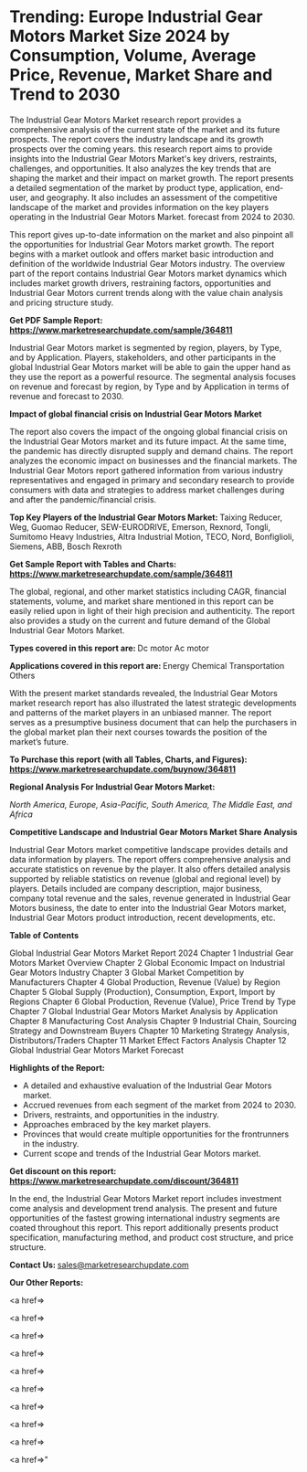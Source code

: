 # Trending: Europe Industrial Gear Motors Market Size 2024 by Consumption, Volume, Average Price, Revenue, Market Share and Trend to 2030

The Industrial Gear Motors Market research report provides a comprehensive analysis of the current state of the market and its future prospects. The report covers the industry landscape and its growth prospects over the coming years. this research report aims to provide insights into the Industrial Gear Motors Market's key drivers, restraints, challenges, and opportunities. It also analyzes the key trends that are shaping the market and their impact on market growth. The report presents a detailed segmentation of the market by product type, application, end-user, and geography. It also includes an assessment of the competitive landscape of the market and provides information on the key players operating in the Industrial Gear Motors Market. forecast from 2024 to 2030.

This report gives up-to-date information on the market and also pinpoint all the opportunities for Industrial Gear Motors market growth. The report begins with a market outlook and offers market basic introduction and definition of the worldwide Industrial Gear Motors industry. The overview part of the report contains Industrial Gear Motors market dynamics which includes market growth drivers, restraining factors, opportunities and Industrial Gear Motors current trends along with the value chain analysis and pricing structure study.

<strong><b>Get PDF Sample Report: <a href=https://www.marketresearchupdate.com/sample/364811>https://www.marketresearchupdate.com/sample/364811</a></b></strong>

Industrial Gear Motors market is segmented by region, players, by Type, and by Application. Players, stakeholders, and other participants in the global Industrial Gear Motors market will be able to gain the upper hand as they use the report as a powerful resource. The segmental analysis focuses on revenue and forecast by region, by Type and by Application in terms of revenue and forecast to 2030.

<strong><b>Impact of global financial crisis on Industrial Gear Motors Market</b></strong>

The report also covers the impact of the ongoing global financial crisis on the Industrial Gear Motors market and its future impact. At the same time, the pandemic has directly disrupted supply and demand chains. The report analyzes the economic impact on businesses and the financial markets. The Industrial Gear Motors report gathered information from various industry representatives and engaged in primary and secondary research to provide consumers with data and strategies to address market challenges during and after the pandemic/financial crisis.

<strong><b>Top Key Players of the Industrial Gear Motors Market:
</b></strong>Taixing Reducer, Weg, Guomao Reducer, SEW-EURODRIVE, Emerson, Rexnord, Tongli, Sumitomo Heavy Industries, Altra Industrial Motion, TECO, Nord, Bonfiglioli, Siemens, ABB, Bosch Rexroth<strong><b>
</b></strong>

<strong><b>Get Sample Report with Tables and Charts: <a href=https://www.marketresearchupdate.com/sample/364811>https://www.marketresearchupdate.com/sample/364811</a></b></strong>

The global, regional, and other market statistics including CAGR, financial statements, volume, and market share mentioned in this report can be easily relied upon in light of their high precision and authenticity. The report also provides a study on the current and future demand of the Global Industrial Gear Motors Market.

<strong><b>Types covered in this report are:
</b></strong>Dc motor
Ac motor<strong><b>
</b></strong>

<strong><b>Applications covered in this report are:
</b></strong>Energy
Chemical
Transportation
Others<strong><b>
</b></strong>

With the present market standards revealed, the Industrial Gear Motors market research report has also illustrated the latest strategic developments and patterns of the market players in an unbiased manner. The report serves as a presumptive business document that can help the purchasers in the global market plan their next courses towards the position of the market’s future.

<strong><b>To Purchase this report (with all Tables, Charts, and Figures): <a href=https://www.marketresearchupdate.com/buynow/364811>https://www.marketresearchupdate.com/buynow/364811</a></b></strong>

<strong><b>Regional Analysis For Industrial Gear Motors Market:</b></strong>

<em><i>North America, Europe, Asia-Pacific, South America, The Middle East, and Africa</i></em>

<strong><b>Competitive Landscape and Industrial Gear Motors Market Share Analysis</b></strong>

Industrial Gear Motors market competitive landscape provides details and data information by players. The report offers comprehensive analysis and accurate statistics on revenue by the player. It also offers detailed analysis supported by reliable statistics on revenue (global and regional level) by players. Details included are company description, major business, company total revenue and the sales, revenue generated in Industrial Gear Motors business, the date to enter into the Industrial Gear Motors market, Industrial Gear Motors product introduction, recent developments, etc.

<strong><b>Table of Contents</b></strong>

Global Industrial Gear Motors Market Report 2024
Chapter 1 Industrial Gear Motors Market Overview
Chapter 2 Global Economic Impact on Industrial Gear Motors Industry
Chapter 3 Global Market Competition by Manufacturers
Chapter 4 Global Production, Revenue (Value) by Region
Chapter 5 Global Supply (Production), Consumption, Export, Import by Regions
Chapter 6 Global Production, Revenue (Value), Price Trend by Type
Chapter 7 Global Industrial Gear Motors Market Analysis by Application
Chapter 8 Manufacturing Cost Analysis
Chapter 9 Industrial Chain, Sourcing Strategy and Downstream Buyers
Chapter 10 Marketing Strategy Analysis, Distributors/Traders
Chapter 11 Market Effect Factors Analysis
Chapter 12 Global Industrial Gear Motors Market Forecast

<strong><b>Highlights of the Report:</b></strong>

- A detailed and exhaustive evaluation of the Industrial Gear Motors market.
- Accrued revenues from each segment of the market from 2024 to 2030.
- Drivers, restraints, and opportunities in the industry.
- Approaches embraced by the key market players.
- Provinces that would create multiple opportunities for the frontrunners in the industry.
- Current scope and trends of the Industrial Gear Motors market.

<strong><b>Get discount on this report: <a href=https://www.marketresearchupdate.com/discount/364811>https://www.marketresearchupdate.com/discount/364811</a></b></strong>

In the end, the Industrial Gear Motors Market report includes investment come analysis and development trend analysis. The present and future opportunities of the fastest growing international industry segments are coated throughout this report. This report additionally presents product specification, manufacturing method, and product cost structure, and price structure.

<strong><b>Contact Us:
</b></strong>sales@marketresearchupdate.com

<strong>Our Other Reports:</strong>

<a href=></a>

<a href=></a>

<a href=></a>

<a href=></a>

<a href=></a>

<a href=></a>

<a href=></a>

<a href=></a>

<a href=></a>

<a href=></a>"
